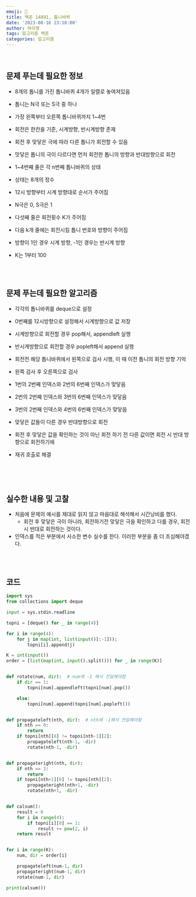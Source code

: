 ```yaml
---
emoji: 🔮
title: 백준 14891, 톱니바퀴
date: '2023-08-16 23:18:00'
author: 하이영
tags: 알고리즘 백준
categories: 알고리즘
---
```


<br/>

## 문제 푸는데 필요한 정보

- 8개의 톱니를 가진 톱니바퀴 4개가 일렬로 놓여져있음
- 톱니는 N극 또는 S극 중 하나
- 가장 왼쪽부터 오른쪽 톱니바뀌까지 1~4번
- 회전은 한칸을 기준, 시계방향, 반시계방향 존재
- 회전 후 맞닿은 극에 따라 다른 톱니가 회전할 수 있음
- 맛닿은 톱니의 극이 다르다면 먼저 회전한 톱니의 방향과 반대방향으로 회전

- 1~4번째 줄은 각 n번째 톱니바퀴의 상태
- 상태는 8개의 정수
- 12시 방향부터 시계 방향대로 순서가 주어짐
- N극은 0, S극은 1
- 다섯째 줄은 회전횟수 K가 주어짐
- 다음 k개 줄에는 회전시킬 톱니 번호와 방향이 주어짐
- 방향이 1인 경우 시계 방향, -1인 경우는 반시계 방향
- K는 1부터 100

<br/>
<br/>

## 문제 푸는데 필요한 알고리즘

- 각각의 톱니바퀴를 deque으로 설정
- 0번째를 12시방향으로 설정해서 시계방향으로 값 저장
- 시계방향으로 회전할 경우 pop해서, appendleft 실행
- 반시계방향으로 회전할 경우 popleft해서 append 실행
- 회전전 해당 톱니바퀴에서 왼쪽으로 검사 시행, 이 때 이전 톱니의 회전 방향 기억
- 왼쪽 검사 후 오른쪽으로 검사
- 1번의 2번째 인덱스와 2번의 6번째 인덱스가 맞닿음
- 2번의 2번째 인덱스와 3번의 6번째 인덱스가 맞닿음
- 3번의 2번째 인덱스와 4번의 6번째 인덱스가 맞닿음
- 맞닿은 값들이 다른 경우 반대방향으로 회전
- 회전 후 맞닿은 값을 확인하는 것이 아닌 회전 하기 전 다른 값이면 회전 시 반대 방향으로 회전하기에
- 재귀 호출로 해결

  <br/>

  <br/>
  <br/>

## 실수한 내용 및 고찰

- 처음에 문제의 예시를 제대로 읽지 않고 마음대로 해석해서 시간낭비를 했다.
  - 회전 후 맞닿은 극이 아니라, 회전하기전 맞닿은 극을 확인하고 다를 경우, 회전시 반대로 회전하는 것이다.
- 인덱스를 적은 부분에서 사소한 변수 실수를 한다. 이러한 부분을 좀 더 조심해야겠다.

<br/>
<br/>

## 코드

```python
import sys
from collections import deque

input = sys.stdin.readline

topni = [deque() for _ in range(4)]

for i in range(4):
    for j in map(int, list(input()[:-1])):
        topni[i].append(j)

K = int(input())
order = [list(map(int, input().split())) for _ in range(K)]


def rotate(num, dir):  # num에 -1 해서 전달해야함
    if dir == 1:
        topni[num].appendleft(topni[num].pop())

    else:
        topni[num].append(topni[num].popleft())


def propagateleft(nth, dir):  # nth에 -1해서 전달해야함
    if nth == 0:
        return
    if topni[nth][6] != topni[nth-1][2]:
        propagateleft(nth-1, -dir)
        rotate(nth-1, -dir)


def propagateright(nth, dir):
    if nth == 3:
        return
    if topni[nth+1][6] != topni[nth][2]:
        propagateright(nth+1, -dir)
        rotate(nth+1, -dir)


def calsum():
    result = 0
    for i in range(4):
        if topni[i][0] == 1:
            result += pow(2, i)
    return result


for i in range(K):
    num, dir = order[i]

    propagateleft(num-1, dir)
    propagateright(num-1, dir)
    rotate(num-1, dir)

print(calsum())

```

```toc

```
